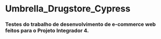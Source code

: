 # Umbrella_Drugstore_Cypress

<h3>Testes do trabalho de desenvolvimento de e-commerce web feitos para o Projeto Integrador 4. <h3> 
